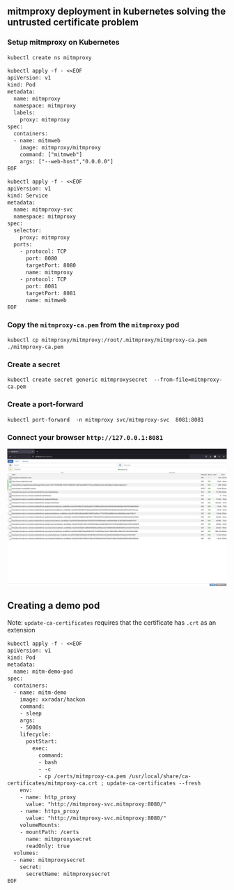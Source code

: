 

## mitmproxy deployment in kubernetes solving the untrusted certificate problem

### Setup mitmproxy on Kubernetes

```
kubectl create ns mitmproxy
```
```
kubectl apply -f - <<EOF
apiVersion: v1
kind: Pod
metadata:
  name: mitmproxy
  namespace: mitmproxy
  labels:
    proxy: mitmproxy
spec:
  containers:
  - name: mitmweb
    image: mitmproxy/mitmproxy
    command: ["mitmweb"]
    args: ["--web-host","0.0.0.0"]
EOF
```
```
kubectl apply -f - <<EOF
apiVersion: v1
kind: Service
metadata:
  name: mitmproxy-svc
  namespace: mitmproxy
spec:
  selector:
    proxy: mitmproxy
  ports:
    - protocol: TCP
      port: 8080
      targetPort: 8080
      name: mitmproxy
    - protocol: TCP
      port: 8081
      targetPort: 8081
      name: mitmweb
EOF
```

### Copy the `mitmproxy-ca.pem` from the `mitmproxy` pod
```
kubectl cp mitmproxy/mitmproxy:/root/.mitmproxy/mitmproxy-ca.pem  ./mitmproxy-ca.pem
```

### Create a secret 
```
kubectl create secret generic mitmproxysecret  --from-file=mitmproxy-ca.pem
```

### Create a port-forward
```
kubectl port-forward  -n mitmproxy svc/mitmproxy-svc  8081:8081
```

### Connect your browser `http://127.0.0.1:8081`
![mitmproxy](../images/mitmproxy.png)

## Creating a demo pod
Note: `update-ca-certificates` requires that the certificate has `.crt` as an extension
```
kubectl apply -f - <<EOF
apiVersion: v1
kind: Pod
metadata:
  name: mitm-demo-pod
spec:
  containers:
  - name: mitm-demo
    image: xxradar/hackon
    command:
    - sleep
    args:
    - 5000s
    lifecycle:
      postStart:
        exec:
          command:
          - bash
          - -c
          - cp /certs/mitmproxy-ca.pem /usr/local/share/ca-certificates/mitmproxy-ca.crt ; update-ca-certificates --fresh
    env:
    - name: http_proxy
      value: "http://mitmproxy-svc.mitmproxy:8080/"
    - name: https_proxy
      value: "http://mitmproxy-svc.mitmproxy:8080/"
    volumeMounts:
    - mountPath: /certs
      name: mitmproxysecret
      readOnly: true
  volumes:
  - name: mitmproxysecret
    secret:
      secretName: mitmproxysecret
EOF
```
